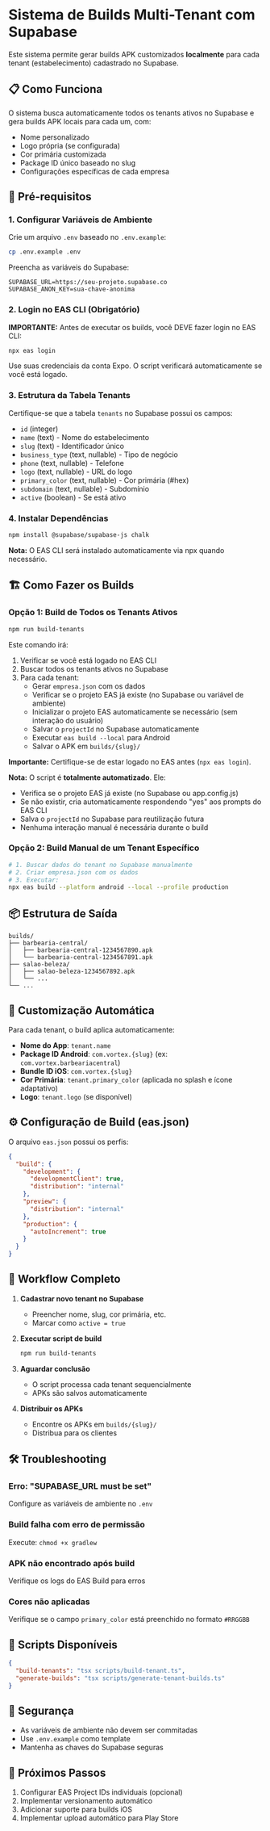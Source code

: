 
# Sistema de Builds Multi-Tenant com Supabase

Este sistema permite gerar builds APK customizados **localmente** para cada tenant (estabelecimento) cadastrado no Supabase.

## 📋 Como Funciona

O sistema busca automaticamente todos os tenants ativos no Supabase e gera builds APK locais para cada um, com:
- Nome personalizado
- Logo própria (se configurada)
- Cor primária customizada
- Package ID único baseado no slug
- Configurações específicas de cada empresa

## 🚀 Pré-requisitos

### 1. Configurar Variáveis de Ambiente

Crie um arquivo `.env` baseado no `.env.example`:

```bash
cp .env.example .env
```

Preencha as variáveis do Supabase:

```env
SUPABASE_URL=https://seu-projeto.supabase.co
SUPABASE_ANON_KEY=sua-chave-anonima
```

### 2. Login no EAS CLI (Obrigatório)

**IMPORTANTE:** Antes de executar os builds, você DEVE fazer login no EAS CLI:

```bash
npx eas login
```

Use suas credenciais da conta Expo. O script verificará automaticamente se você está logado.

### 3. Estrutura da Tabela Tenants

Certifique-se que a tabela `tenants` no Supabase possui os campos:

- `id` (integer)
- `name` (text) - Nome do estabelecimento
- `slug` (text) - Identificador único
- `business_type` (text, nullable) - Tipo de negócio
- `phone` (text, nullable) - Telefone
- `logo` (text, nullable) - URL do logo
- `primary_color` (text, nullable) - Cor primária (#hex)
- `subdomain` (text, nullable) - Subdomínio
- `active` (boolean) - Se está ativo

### 4. Instalar Dependências

```bash
npm install @supabase/supabase-js chalk
```

**Nota:** O EAS CLI será instalado automaticamente via npx quando necessário.

## 🏗️ Como Fazer os Builds

### Opção 1: Build de Todos os Tenants Ativos

```bash
npm run build-tenants
```

Este comando irá:
1. Verificar se você está logado no EAS CLI
2. Buscar todos os tenants ativos no Supabase
3. Para cada tenant:
   - Gerar `empresa.json` com os dados
   - Verificar se o projeto EAS já existe (no Supabase ou variável de ambiente)
   - Inicializar o projeto EAS automaticamente se necessário (sem interação do usuário)
   - Salvar o `projectId` no Supabase automaticamente
   - Executar `eas build --local` para Android
   - Salvar o APK em `builds/{slug}/`

**Importante:** Certifique-se de estar logado no EAS antes (`npx eas login`).

**Nota:** O script é **totalmente automatizado**. Ele:
- Verifica se o projeto EAS já existe (no Supabase ou app.config.js)
- Se não existir, cria automaticamente respondendo "yes" aos prompts do EAS CLI
- Salva o `projectId` no Supabase para reutilização futura
- Nenhuma interação manual é necessária durante o build

### Opção 2: Build Manual de um Tenant Específico

```bash
# 1. Buscar dados do tenant no Supabase manualmente
# 2. Criar empresa.json com os dados
# 3. Executar:
npx eas build --platform android --local --profile production
```

## 📦 Estrutura de Saída

```
builds/
├── barbearia-central/
│   ├── barbearia-central-1234567890.apk
│   └── barbearia-central-1234567891.apk
├── salao-beleza/
│   ├── salao-beleza-1234567892.apk
│   └── ...
└── ...
```

## 🎨 Customização Automática

Para cada tenant, o build aplica automaticamente:

- **Nome do App**: `tenant.name`
- **Package ID Android**: `com.vortex.{slug}` (ex: `com.vortex.barbeariacentral`)
- **Bundle ID iOS**: `com.vortex.{slug}`
- **Cor Primária**: `tenant.primary_color` (aplicada no splash e ícone adaptativo)
- **Logo**: `tenant.logo` (se disponível)

## ⚙️ Configuração de Build (eas.json)

O arquivo `eas.json` possui os perfis:

```json
{
  "build": {
    "development": {
      "developmentClient": true,
      "distribution": "internal"
    },
    "preview": {
      "distribution": "internal"
    },
    "production": {
      "autoIncrement": true
    }
  }
}
```

## 🔄 Workflow Completo

1. **Cadastrar novo tenant no Supabase**
   - Preencher nome, slug, cor primária, etc.
   - Marcar como `active = true`

2. **Executar script de build**
   ```bash
   npm run build-tenants
   ```

3. **Aguardar conclusão**
   - O script processa cada tenant sequencialmente
   - APKs são salvos automaticamente

4. **Distribuir os APKs**
   - Encontre os APKs em `builds/{slug}/`
   - Distribua para os clientes

## 🛠️ Troubleshooting

### Erro: "SUPABASE_URL must be set"
Configure as variáveis de ambiente no `.env`

### Build falha com erro de permissão
Execute: `chmod +x gradlew`

### APK não encontrado após build
Verifique os logs do EAS Build para erros

### Cores não aplicadas
Verifique se o campo `primary_color` está preenchido no formato `#RRGGBB`

## 📝 Scripts Disponíveis

```json
{
  "build-tenants": "tsx scripts/build-tenant.ts",
  "generate-builds": "tsx scripts/generate-tenant-builds.ts"
}
```

## 🔐 Segurança

- As variáveis de ambiente não devem ser commitadas
- Use `.env.example` como template
- Mantenha as chaves do Supabase seguras

## 📱 Próximos Passos

1. Configurar EAS Project IDs individuais (opcional)
2. Implementar versionamento automático
3. Adicionar suporte para builds iOS
4. Implementar upload automático para Play Store
